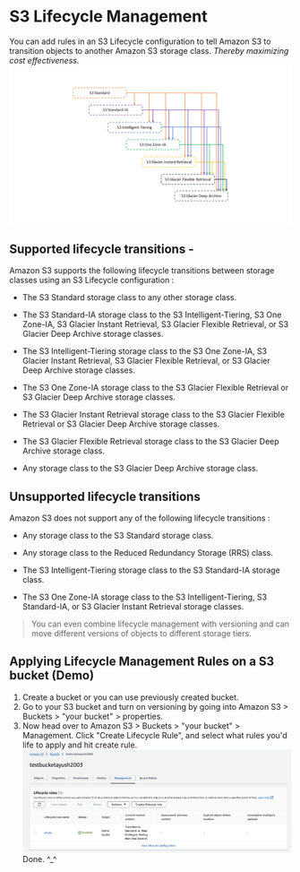 # S3 Lifecycle Management
You can add rules in an S3 Lifecycle configuration to tell Amazon S3 to transition objects to another Amazon S3 storage class.
*Thereby maximizing cost effectiveness.*
![Alt text](s3-lifecycle.png)
## Supported lifecycle transitions - 
Amazon S3 supports the following lifecycle transitions between storage classes using an S3 Lifecycle configuration :

- The S3 Standard storage class to any other storage class.

- The S3 Standard-IA storage class to the S3 Intelligent-Tiering, S3 One Zone-IA, S3 Glacier Instant Retrieval, S3 Glacier Flexible Retrieval, or S3 Glacier Deep Archive storage classes.

- The S3 Intelligent-Tiering storage class to the S3 One Zone-IA, S3 Glacier Instant Retrieval, S3 Glacier Flexible Retrieval, or S3 Glacier Deep Archive storage classes.

- The S3 One Zone-IA storage class to the S3 Glacier Flexible Retrieval or S3 Glacier Deep Archive storage classes.

- The S3 Glacier Instant Retrieval storage class to the S3 Glacier Flexible Retrieval or S3 Glacier Deep Archive storage classes.

- The S3 Glacier Flexible Retrieval storage class to the S3 Glacier Deep Archive storage class.

- Any storage class to the S3 Glacier Deep Archive storage class.

## Unsupported lifecycle transitions
Amazon S3 does not support any of the following lifecycle transitions : 

- Any storage class to the S3 Standard storage class.

- Any storage class to the Reduced Redundancy Storage (RRS) class.

- The S3 Intelligent-Tiering storage class to the S3 Standard-IA storage class.

- The S3 One Zone-IA storage class to the S3 Intelligent-Tiering, S3 Standard-IA, or S3 Glacier Instant Retrieval storage classes.

> You can even combine lifecycle management with versioning and can move different versions of objects to different storage tiers.

## Applying Lifecycle Management Rules on a S3 bucket (Demo)
1. Create a bucket or you can use previously created bucket.
2. Go to your S3 bucket and turn on versioning by going into Amazon S3 > Buckets > "your bucket" > properties.
3. Now head over to Amazon S3 > Buckets > "your bucket" > Management. Click "Create Lifecycle Rule", and select what rules you'd life to apply and hit create rule.
![Alt text](lifecycle-rule.png)
Done. ^_^